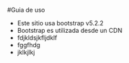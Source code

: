 #Guia de uso
* Este sitio usa bootstrap v5.2.2
* Bootstrap es utilizada desde un CDN
* fdjkldsjkfljdklf
* fggfhdg
* jklkjlkj